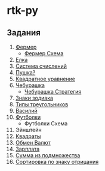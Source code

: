 # rtk-py

## Задания
1. [Фермер](sheep_wolf_cabbage_puzzle/puzzle.py)
    - [Фермер Схема](sheep_wolf_cabbage_puzzle/Farmer.png)
2. [Елка](pine_loop/pine_loop.py)
3. [Система счислений](num_system/num_system.py)
4. [Пушка?](sin_cos/sin_cos.py)
5. [Квадратное уравнение](quad_equation/quad_equation.py)
6. [Чебурашка](cheburashka/cheburashka.py)
    - [Чебурашка Стратегия](cheburashka/solve.md)
7. [Знаки зодиака](zodiac_sign/zodiac_sign.py)
8. [Типы треугольников](triangle/triangle.py)
9. [Василий](vasya/vasya.py)
10. [Футболки](t-shirts/t-shirts.py)
    - Футболки Схема
11. Эйнштейн
12. [Квадраты](squares/squares.py)
13. [Обмен Валют](currency_exchange/currency_exchange.py)
14. [Зарплата](salary/salary.py)
15. [Сумма из подмножества](subset/subset.py)
16. [Сортировка по знаку отрицания](negative_sort/negative_sort.py)